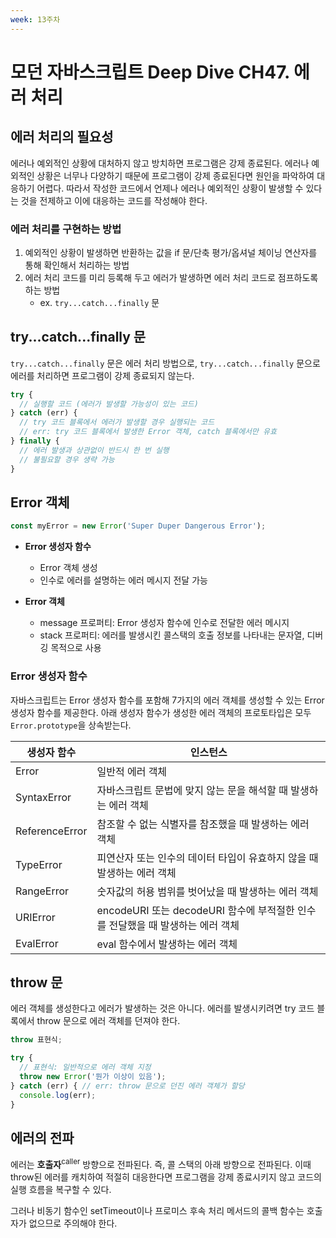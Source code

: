 ```yaml
---
week: 13주차
---
```


# 모던 자바스크립트 Deep Dive CH47. 에러 처리

## 에러 처리의 필요성

에러나 예외적인 상황에 대처하지 않고 방치하면 프로그램은 강제 종료된다. 에러나 예외적인 상황은 너무나 다양하기 때문에 프로그램이 강제 종료된다면 원인을 파악하여 대응하기 어렵다. 따라서 작성한 코드에서 언제나 에러나 예외적인 상황이 발생할 수 있다는 것을 전제하고 이에 대응하는 코드를 작성해야 한다.

### 에러 처리를 구현하는 방법

1. 예외적인 상황이 발생하면 반환하는 값을 if 문/단축 평가/옵셔널 체이닝 연산자를 통해 확인해서 처리하는 방법
2. 에러 처리 코드를 미리 등록해 두고 에러가 발생하면 에러 처리 코드로 점프하도록 하는 방법
   - ex. `try...catch...finally` 문

## try...catch...finally 문

`try...catch...finally` 문은 에러 처리 방법으로, `try...catch...finally` 문으로 에러를 처리하면 프로그램이 강제 종료되지 않는다.

```js
try {
  // 실행할 코드 (에러가 발생할 가능성이 있는 코드)
} catch (err) {
  // try 코드 블록에서 에러가 발생할 경우 실행되는 코드
  // err: try 코드 블록에서 발생한 Error 객체, catch 블록에서만 유효
} finally {
  // 에러 발생과 상관없이 반드시 한 번 실행
  // 불필요할 경우 생략 가능
}
```

## Error 객체

```js
const myError = new Error('Super Duper Dangerous Error');
```

* **Error 생성자 함수**
  - Error 객체 생성
  - 인수로 에러를 설명하는 에러 메시지 전달 가능

* **Error 객체**
  - message 프로퍼티: Error 생성자 함수에 인수로 전달한 에러 메시지
  - stack 프로퍼티: 에러를 발생시킨 콜스택의 호출 정보를 나타내는 문자열, 디버깅 목적으로 사용

### Error 생성자 함수

자바스크립트는 Error 생성자 함수를 포함해 7가지의 에러 객체를 생성할 수 있는 Error 생성자 함수를 제공한다. 아래 생성자 함수가 생성한 에러 객체의 프로토타입은 모두 `Error.prototype`을 상속받는다.

| 생성자 함수    | 인스턴스                                                                       |
| -------------- | ------------------------------------------------------------------------------ |
| Error          | 일반적 에러 객체                                                               |
| SyntaxError    | 자바스크립트 문법에 맞지 않는 문을 해석할 때 발생하는 에러 객체                |
| ReferenceError | 참조할 수 없는 식별자를 참조했을 때 발생하는 에러 객체                         |
| TypeError      | 피연산자 또는 인수의 데이터 타입이 유효하지 않을 때 발생하는 에러 객체         |
| RangeError     | 숫자값의 허용 범위를 벗어났을 때 발생하는 에러 객체                            |
| URIError       | encodeURI 또는 decodeURI 함수에 부적절한 인수를 전달했을 때 발생하는 에러 객체 |
| EvalError      | eval 함수에서 발생하는 에러 객체                                               |

## throw 문

에러 객체를 생성한다고 에러가 발생하는 것은 아니다. 에러를 발생시키려면 try 코드 블록에서 throw 문으로 에러 객체를 던져야 한다.

```js
throw 표현식;

try {
  // 표현식: 일반적으로 에러 객체 지정
  throw new Error('뭔가 이상이 있음');
} catch (err) { // err: throw 문으로 던진 에러 객체가 할당
  console.log(err);
}
```

## 에러의 전파

에러는 **호출자**<sup>caller</sup> 방향으로 전파된다. 즉, 콜 스택의 아래 방향으로 전파된다. 이때 throw된 에러를 캐치하여 적절히 대응한다면 프로그램을 강제 종료시키지 않고 코드의 실행 흐름을 복구할 수 있다.

그러나 비동기 함수인 setTimeout이나 프로미스 후속 처리 메서드의 콜백 함수는 호출자가 없으므로 주의해야 한다.


